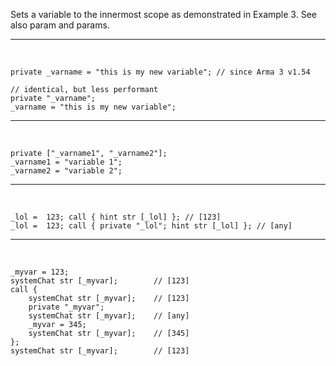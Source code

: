 Sets a variable to the innermost scope as demonstrated in Example 3. See also param and params.
___
<br>

```sqf
private _varname = "this is my new variable"; // since Arma 3 v1.54

// identical, but less performant
private "_varname";
_varname = "this is my new variable";
```
___
<br>

```sqf
private ["_varname1", "_varname2"];
_varname1 = "variable 1";
_varname2 = "variable 2";
```
___
<br>

```sqf
_lol =  123; call { hint str [_lol] }; // [123]
_lol =  123; call { private "_lol"; hint str [_lol] }; // [any]
```
___
<br>

```sqf
_myvar = 123;
systemChat str [_myvar];		// [123]
call {
	systemChat str [_myvar];	// [123]
	private "_myvar";
	systemChat str [_myvar];	// [any]
	_myvar = 345;
	systemChat str [_myvar];	// [345]
};
systemChat str [_myvar];		// [123]
```